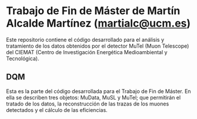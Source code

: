 # Trabajo de Fin de Máster de Martín Alcalde Martínez (martialc@ucm.es)

Este repositorio contiene el código desarrollado para el análisis y tratamiento de los datos obtenidos por el detector MuTel (Muon Telescope) del CIEMAT (Centro de Investigación Energética Medioambiental y Tecnológica).

<!-- ## DAQ

Módulo de adquisición de datos (próximamente).


## DAQ-GUI

Módulo gráfico de adquisición de datos (próximamente). -->


## DQM

Esta es la parte del código desarrollada para el Trabajo de Fin de Máster. En ella se describen tres objetos: MuData, MuSL y MuTel; que permitirán el tratado de los datos, la reconstrucción de las trazas de los muones detectados y el cálculo de las eficiencias.
